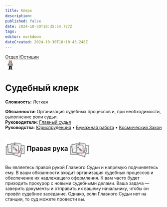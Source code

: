 ```yaml
---
title: Клерк
description: 
published: false
date: 2024-10-30T18:35:54.727Z
tags: 
editor: markdown
dateCreated: 2024-10-30T18:10:43.248Z
---
```


<div style="display: flex; justify-content: center;">
<div class="roles-passport just">
  <div class="title just"><a href="/roles/justicedepartment">Отдел Юстиции</a></div>
  <div>
    <div><div><img src="/roles/clerk.png"></div></div>
  <div><div>
    <h1>Судебный клерк</h1>
    <p><strong>Сложность:</strong> Легкая</p>
    <strong>Обязанности:</strong> Организация судебных процессов и, при необходимости, выполнение роли судьи.<br>
    <b>Руководители</b>: <a href="/roles/chief_justice">Главный судья</a><br>
    <b>Руководства</b>: <a href="/guides/jurisprudence">Юриспруденция</a> • <a href="/guides/bureaucracy">Бумажная работа</a> • <a href="/spacelaw">Космический Закон</a>
  </div></div>
  </div>
</div>
</div> 

<h2>
  <img src="/roles/justice/32pxdoc.png" style="vertical-align: middle; width: 64px; height: 64px;">
  Правая рука
  <img src="/roles/justice/32pxdoc.png" style="vertical-align: middle; width: 64px; height: 64px;">
</h2>

Вы являетесь правой рукой Главного Судьи и напрямую подчиняетесь ему. В ваши обязанности входит организация судебных процессов и обеспечение их надлежащего оформления. К вам часто будет приходить прокурор с новыми судебными делами. Ваша задача — заверить документы и отправить их вашему начальнику, чтобы он провёл судебное заседание. Однако, если Главного Судьи нет на станции, то суд можете провести вы.


<div class="table"></div>